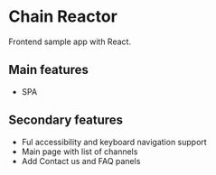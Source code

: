 # Chain Reactor

Frontend sample app with React.

## Main features

- SPA

## Secondary features

- Ful accessibility and keyboard navigation support
- Main page with list of channels
- Add Contact us and FAQ panels
